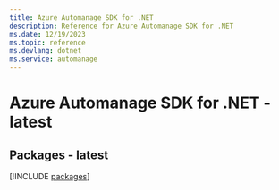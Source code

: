 ```yaml
---
title: Azure Automanage SDK for .NET
description: Reference for Azure Automanage SDK for .NET
ms.date: 12/19/2023
ms.topic: reference
ms.devlang: dotnet
ms.service: automanage
---
```

# Azure Automanage SDK for .NET - latest
## Packages - latest
[!INCLUDE [packages](automanage-index.md)]